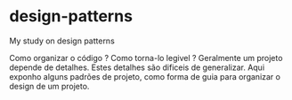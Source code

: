 # design-patterns
My study on design patterns

Como organizar o código ? Como torna-lo legivel ? 
Geralmente um projeto depende de detalhes. Estes detalhes são dificeis de generalizar.
Aqui exponho alguns padrões de projeto, como forma de guia para organizar o design de um projeto.
